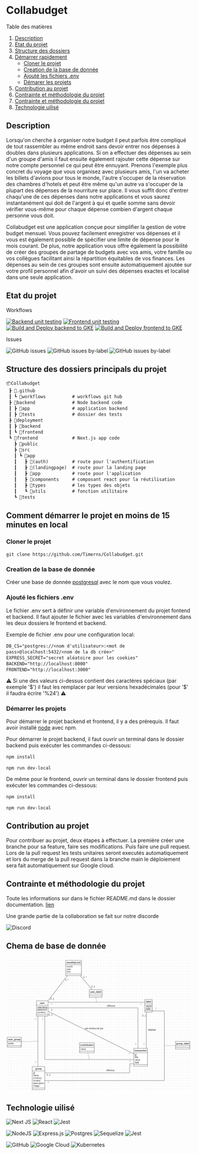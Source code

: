 # Collabudget

  <summary>Table des matières</summary>
  <ol>
    <li>
      <a href="#Description">Description</a>
    </li>
    <li>
      <a href="#Etat-du-projet">Etat du projet</a>
    </li>
    <li><a href="#Structure-des-dossiers-principals-du-projet">Structure des dossiers</a></li>
    <li>
      <a href="#getting-started">Démarrer rapidement</a>
      <ul>
      <li><a href="#Cloner-le-projet">Cloner le projet</a></li>
        <li><a href="#Creation-de-la-base-de-donnée">Creation de la base de donnée</a></li>
        <li><a href="#Ajouté-les-fichiers-.env">Ajouté les fichiers .env</a></li>
        <li><a href="#Démarer-les-projets">Démarer les projets</a></li>
      </ul>
    </li>
    <li>
      <a href="#Contribution-au-projet ">Contribution au projet </a>
    </li>
    <li>
      <a href="#Contrainte-et-méthodologie-du-projet">Contrainte et méthodologie du projet</a>
    </li>
    <li>
      <a href="#Chema-de-base-de-donnée">Contrainte et méthodologie du projet</a>
    </li>
    <li>
      <a href="#Technologie-utilisé">Technologie uilisé</a>
    </li>
    
  </ol>

## Description
Lorsqu'on cherche à organiser notre budget il peut parfois être compliqué de tout rassembler au même endroit sans devoir entrer nos dépenses à doubles dans plusieurs applications. Si on a effectuer des dépenses au sein d'un groupe d'amis il faut ensuite également rajouter cette dépense sur notre compte personnel ce qui peut être ennuyant. Prenons l'exemple plus concret du voyage que vous organisez avec plusieurs amis, l'un va acheter les billets d'avions pour tous le monde, l'autre s'occuper de la réservation des chambres d'hotels et peut être même qu'un autre va s'occuper de la plupart des dépenses de la nourriture sur place. Il vous suffit donc d'entrer chaqu'une de ces dépenses dans notre applications et vous saurez instantanément qui doit de l'argent à qui et quelle somme sans devoir vérifier vous-même pour chaque dépense combien d'argent chaque personne vous doit.

Collabudget est une application conçue pour simplifier la gestion de votre budget mensuel. Vous pouvez facilement enregistrer vos dépenses et il vous est également possible de spécifier une limite de dépense pour le mois courant. De plus, notre application vous offre également la possibilité de créer des groupes de partage de budgets avec vos amis, votre famille ou vos collègues facilitant ainsi la répartition équitables de vos finances. Les dépenses au sein de ces groupes sont ensuite automatiquement ajoutée sur votre profil personnel afin d'avoir un suivi des dépenses exactes et localisé dans une seule application.

## Etat du projet
Workflows

  [![Backend unit testing](https://github.com/Timerns/Collabudget/actions/workflows/ut_backend.yml/badge.svg)](https://github.com/Timerns/Collabudget/actions/workflows/ut_backend.yml)
  [![Frontend unit testing](https://github.com/Timerns/Collabudget/actions/workflows/ut_frontend.yml/badge.svg)](https://github.com/Timerns/Collabudget/actions/workflows/ut_frontend.yml)
  [![Build and Deploy backend to GKE](https://github.com/Timerns/Collabudget/actions/workflows/google_backend.yml/badge.svg)](https://github.com/Timerns/Collabudget/actions/workflows/google_backend.yml)
  [![Build and Deploy frontend to GKE](https://github.com/Timerns/Collabudget/actions/workflows/google_frontend.yml/badge.svg)](https://github.com/Timerns/Collabudget/actions/workflows/google_frontend.yml)

Issues

![GitHub issues](https://img.shields.io/github/issues/timerns/Collabudget?label=GitHub%20total%20issues)
![GitHub issues by-label](https://img.shields.io/github/issues/timerns/Collabudget/frontend)
![GitHub issues by-label](https://img.shields.io/github/issues/timerns/Collabudget/backend)

## Structure des dossiers principals du projet
```
📦Collabudget
 ┣ 📂.github
 ┃ ┗ 📂workflows          # workflows git hub
 ┣ 📂backend              # Node backend code
 ┃ ┣ 📂app                # application backend
 ┃ ┣ 📂tests              # dossier des tests
 ┣ 📂deployment
 ┃ ┣ 📂backend
 ┃ ┗ 📂frontend
 ┗ 📂frontend             # Next.js app code
   ┣ 📂public
   ┣ 📂src
   ┃ ┗ 📂app             
   ┃   ┣ 📂(auth)         # route pour l'authentification
   ┃   ┣ 📂(landingpage)  # route pour la landing page
   ┃   ┣ 📂app            # route pour l'application
   ┃   ┣ 📂components     # composant react pour la réutilisation
   ┃   ┣ 📂types          # les types des objets
   ┃   ┗ 📂utils          # fonction utilitaire
   ┗ 📂tests
```

## Comment démarrer le projet en moins de 15 minutes en local

### Cloner le projet

```
git clone https://github.com/Timerns/Collabudget.git
```


### Creation de la base de donnée

Créer une base de donnée [postgresql](https://www.postgresql.org/download/) avec le nom que vous voulez. 

### Ajouté les fichiers .env

Le fichier .env sert à définir une variable d'environnement du projet fontend et backend. Il faut ajouter le fichier avec les variables d'environnement dans les deux dossiers le frontend et backend.

Exemple de fichier .env pour une configuration local:
```{bash}
DB_CS="postgres://<nom d'utilisateur>:<mot de pass>@localhost:5432/<nom de la db crée>"
EXPRESS_SECRET="secret aléatoire pour les cookies"
BACKEND="http://localhost:8000"
FRONTEND="http://localhost:3000"
```

⚠️ Si une des valeurs ci-dessus contient des caractères spéciaux (par exemple '\$') il faut les remplacer par leur versions hexadécimales (pour '\$' il faudra écrire '%24') ⚠️

### Démarrer les projets 

Pour démarrer le projet backend et frontend, il y a des prérequis. Il faut avoir installé  [node](https://nodejs.org/en/download) avec npm.  

Pour démarrer le projet backend, il faut ouvrir un terminal dans le dossier backend puis exécuter les commandes ci-dessous: 

```
npm install
```
```
npm run dev-local
```

De même pour le frontend, ouvrir un terminal dans le dossier frontend puis exécuter les commandes ci-dessous:

```
npm install
```
```
npm run dev-local
```

## Contribution au projet 

Pour contribuer au projet, deux étapes à effectuer. La première créer une branche pour sa feature, faire ses modifications. Puis faire une pull request. Lors de la pull request les tests unitaires seront executés automatiquement et lors du merge de la pull request dans la branche main le déploiement sera fait automatiquement sur Google cloud. 

## Contrainte et méthodologie du projet 

Toute les informations sur dans le fichier README.md dans le dossier documentation. [lien](./documentation/README.md)

Une grande partie de la collaboration se fait sur notre discorde

![Discord](https://discordapp.com/api/guilds/1143139605961510952/widget.png?style=banner4)

## Chema de base de donnée

![db chema](./documentation/db.png)

## Technologie uilisé
![Next JS](https://img.shields.io/badge/Next-black?style=for-the-badge&logo=next.js&logoColor=white)
![React](https://img.shields.io/badge/react-%2320232a.svg?style=for-the-badge&logo=react&logoColor=%2361DAFB) ![Jest](https://img.shields.io/badge/-jest-%23C21325?style=for-the-badge&logo=jest&logoColor=white)

![NodeJS](https://img.shields.io/badge/node.js-6DA55F?style=for-the-badge&logo=node.js&logoColor=white)
![Express.js](https://img.shields.io/badge/express.js-%23404d59.svg?style=for-the-badge&logo=express&logoColor=%2361DAFB)
![Postgres](https://img.shields.io/badge/postgres-%23316192.svg?style=for-the-badge&logo=postgresql&logoColor=white)
![Sequelize](https://img.shields.io/badge/Sequelize-52B0E7?style=for-the-badge&logo=Sequelize&logoColor=white) ![Jest](https://img.shields.io/badge/-jest-%23C21325?style=for-the-badge&logo=jest&logoColor=white)

![GitHub](https://img.shields.io/badge/github-%23121011.svg?style=for-the-badge&logo=github&logoColor=white) ![Google Cloud](https://img.shields.io/badge/GoogleCloud-%234285F4.svg?style=for-the-badge&logo=google-cloud&logoColor=white) ![Kubernetes](https://img.shields.io/badge/kubernetes-%23326ce5.svg?style=for-the-badge&logo=kubernetes&logoColor=white)